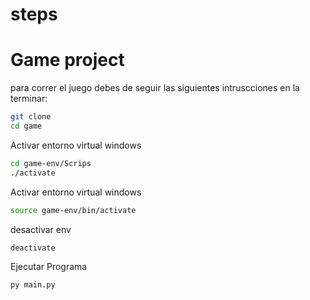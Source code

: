 # steps
# Game project 
 
 para correr el juego debes de seguir las siguientes intruscciones  en la terminar:

 ```sh
 git clone 
 cd game 
 ```
Activar entorno virtual windows
  ```sh
 cd game-env/Scrips 
 ./activate
 ```

 Activar entorno virtual windows
  ```sh
 source game-env/bin/activate
 ```

 desactivar env
  ```sh
 deactivate
 ```

 Ejecutar Programa
  ```sh
py main.py
 ```